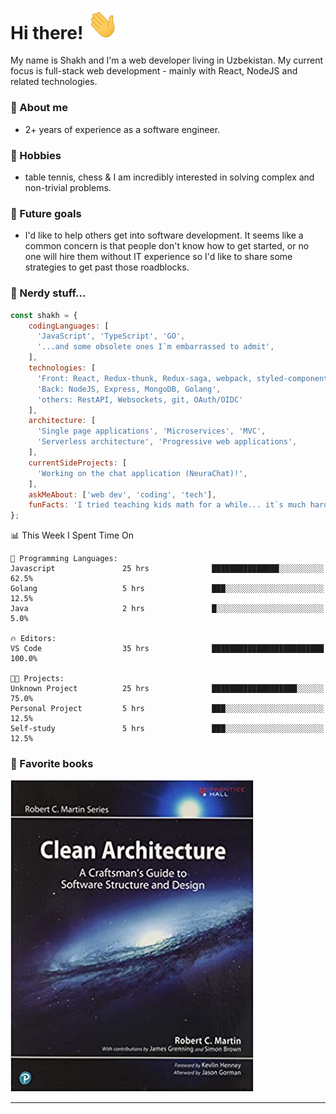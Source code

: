 # Hi there! <img src="images/wave.gif" width="50px">

My name is Shakh and I'm a web developer living in Uzbekistan. My current focus is full-stack web development - mainly with React, NodeJS and related technologies.

### :metal: About me
  - 2+ years of experience as a software engineer.
&nbsp;

[site]: https://dev-shakh.herokuapp.com/

### :sunrise_over_mountains: Hobbies
- table tennis, chess & I am incredibly interested in solving complex and non-trivial problems. 
&nbsp;

### :dart: Future goals
- I'd like to help others get into software development.  It seems like a common concern is that people don't know how to get started, or no one will hire them without IT experience so I'd like to share some strategies to get past those roadblocks. 
&nbsp;

### :eyes: Nerdy stuff...  
```javascript
const shakh = {
    codingLanguages: [
      'JavaScript', 'TypeScript', 'GO',
      '...and some obsolete ones I`m embarrassed to admit',
    ],
    technologies: [
      'Front: React, Redux-thunk, Redux-saga, webpack, styled-components, Sass, Less',
      'Back: NodeJS, Express, MongoDB, Golang',
      'others: RestAPI, Websockets, git, OAuth/OIDC' 
    ],
    architecture: [
      'Single page applications', 'Microservices', 'MVC',
      'Serverless architecture', 'Progressive web applications',
    ],
    currentSideProjects: [
      'Working on the chat application (NeuraChat)!',
    ],
    askMeAbout: ['web dev', 'coding', 'tech'],
    funFacts: 'I tried teaching kids math for a while... it`s much harder than it looks! :)',
};
```

📊 This Week I Spent Time On

```text
💬 Programming Languages: 
Javascript               25 hrs              ███████████████░░░░░░░░░░   62.5% 
Golang                   5 hrs               ███░░░░░░░░░░░░░░░░░░░░░░   12.5% 
Java                     2 hrs               █░░░░░░░░░░░░░░░░░░░░░░░░   5.0%

🔥 Editors: 
VS Code                  35 hrs              █████████████████████████   100.0%

🐱‍💻 Projects: 
Unknown Project          25 hrs              ███████████████████░░░░░░   75.0% 
Personal Project         5 hrs               ███░░░░░░░░░░░░░░░░░░░░░░   12.5% 
Self-study               5 hrs               ███░░░░░░░░░░░░░░░░░░░░░░   12.5%
```
### :book: Favorite books
<img src="images/clean-arc.jpg">
<hr />


&nbsp;

